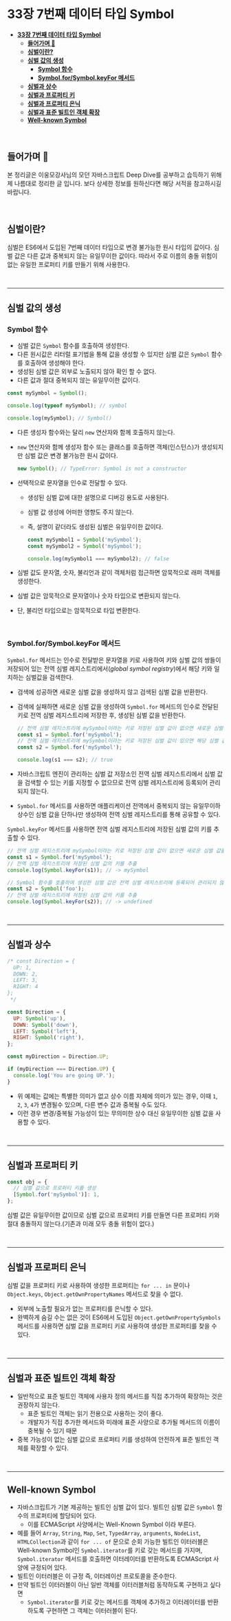 # **33장 7번째 데이터 타입 Symbol**

- [**33장 7번째 데이터 타입 Symbol**](#33장-7번째-데이터-타입-symbol)
  - [**들어가며 🎈**](#들어가며-)
  - [**심벌이란?**](#심벌이란)
  - [**심벌 값의 생성**](#심벌-값의-생성)
    - [**Symbol 함수**](#symbol-함수)
    - [**Symbol.for/Symbol.keyFor 메서드**](#symbolforsymbolkeyfor-메서드)
  - [**심벌과 상수**](#심벌과-상수)
  - [**심벌과 프로퍼티 키**](#심벌과-프로퍼티-키)
  - [**심벌과 프로퍼티 은닉**](#심벌과-프로퍼티-은닉)
  - [**심벌과 표준 빌트인 객체 확장**](#심벌과-표준-빌트인-객체-확장)
  - [**Well-known Symbol**](#well-known-symbol)

<br>

## **들어가며 🎈**

본 정리글은 이웅모강사님의 모던 자바스크립트 Deep Dive를 공부하고 습득하기 위해 제 나름대로 정리한 글 입니다. 보다 상세한 정보를 원하신다면 해당 서적을 참고하시길 바랍니다.

<br>

## **심벌이란?**

심벌은 ES6에서 도입된 7번째 데이터 타입으로 변경 불가능한 원시 타입의 값이다. 심벌 값은 다른 값과 중복되지 않는 유일무이한 값이다. 따라서 주로 이름의 충돌 위험이 없는 유일한 프로퍼티 키를 만들기 위해 사용한다.

<br>

---

## **심벌 값의 생성**

### **Symbol 함수**

- 심벌 값은 `Symbol` 함수를 호출하여 생성한다.
- 다른 원시값은 리터럴 표기법을 통해 값을 생성할 수 있지만 심벌 값은 `Symbol` 함수를 호출하여 생성해야 한다.
- 생성된 심벌 값은 외부로 노출되지 않아 확인 할 수 없다.
- 다른 값과 절대 중복되지 않는 유일무이한 값이다.

```javascript
const mySymbol = Symbol();

console.log(typeof mySymbol); // symbol

console.log(mySymbol); // Symbol()
```

- 다른 생성자 함수와는 달리 `new` 연산자와 함께 호출하지 않는다.
- `new` 연산자와 함께 생성자 함수 또는 클래스를 호출하면 객체(인스턴스)가 생성되지만 심벌 값은 변경 불가능한 원시 값이다.
  ```javascript
  new Symbol(); // TypeError: Symbol is not a constructor
  ```
- 선택적으로 문자열을 인수로 전달할 수 있다.

  - 생성된 심벌 값에 대한 설명으로 디버깅 용도로 사용된다.
  - 심벌 값 생성에 어떠한 영향도 주지 않는다.
  - 즉, 설명이 같더라도 생성된 심벌은 유일무이한 값이다.

    ```javascript
    const mySymbol1 = Symbol('mySymbol');
    const mySymbol2 = Symbol('mySymbol');

    console.log(mySymbol1 === mySymbol2); // false
    ```

- 심벌 값도 문자열, 숫자, 불리언과 같이 객체처럼 접근하면 암묵적으로 래퍼 객체를 생성한다.
- 심벌 값은 암묵적으로 문자열이나 숫자 타입으로 변환되지 않는다.
- 단, 불리언 타입으로는 암묵적으로 타입 변환한다.

<br>

### **Symbol.for/Symbol.keyFor 메서드**

`Symbol.for` 메서드는 인수로 전달받은 문자열을 키로 사용하여 키와 심벌 값의 쌍들이 저장되어 있는 전역 심벌 레지스트리에서(_global symbol registry_)에서 해당 키와 일치하는 심벌값을 검색한다.

- 검색에 성공하면 새로운 심벌 값을 생성하지 않고 검색된 심벌 값을 반환한다.
- 검색에 실패하면 새로운 심벌 값을 생성하여 `Symbol.for` 메서드의 인수로 전달된 키로 전역 심벌 레지스트리에 저장한 후, 생성된 심벌 값을 반환한다.

  ```javascript
  // 전역 심벌 레지스트리에 mySymbol이라는 키로 저장된 심벌 값이 없으면 새로운 심벌 값을 생성
  const s1 = Symbol.for('mySymbol');
  // 전역 심벌 레지스트리에 mySymbol이라는 키로 저장된 심벌 값이 있으면 해당 심벌 값을 반환
  const s2 = Symbol.for('mySymbol');

  console.log(s1 === s2); // true
  ```

- 자바스크립트 엔진이 관리하는 심벌 값 저장소인 전역 심벌 레지스트리에서 심벌 값을 검색할 수 있는 키를 지정할 수 없으므로 전역 심벌 레지스트리에 등록되어 관리되지 않는다.
- `Symbol.for` 메서드를 사용하면 애플리케이션 전역에서 중복되지 않는 유일무이하 상수인 심벌 값을 단하나만 생성하여 전역 심벌 레지스트리를 통해 공유할 수 있다.

`Symbol.keyFor` 메서드를 사용하면 전역 심벌 레지스트리에 저장된 심벌 값의 키를 추출할 수 있다.

```javascript
// 전역 심벌 레지스트리에 mySymbol이라는 키로 저장된 심벌 값이 없으면 새로운 심벌 값을 생성
const s1 = Symbol.for('mySymbol');
// 전역 심벌 레지스트리에 저장된 심벌 값의 키를 추출
console.log(Symbol.keyFor(s1)); // -> mySymbol

// Symbol 함수를 호출하여 생성한 심벌 값은 전역 심벌 레지스트리에 등록되어 관리되지 않는다.
const s2 = Symbol('foo');
// 전역 심벌 레지스트리에 저장된 심벌 값의 키를 추출
console.log(Symbol.keyFor(s2)); // -> undefined
```

<br>

---

## **심벌과 상수**

```javascript
/* const Direction = {
  UP: 1,
  DOWN: 2,
  LEFT: 3,
  RIGHT: 4
};
 */

const Direction = {
  UP: Symbol('up'),
  DOWN: Symbol('down'),
  LEFT: Symbol('left'),
  RIGHT: Symbol('right'),
};

const myDirection = Direction.UP;

if (myDirection === Direction.UP) {
  console.log('You are going UP.');
}
```

- 위 예제는 값에는 특별한 의미가 없고 상수 이름 자체에 의미가 있는 경우, 이때 `1`, `2`, `3`, `4`가 변경될수 있으며, 다른 변수 값과 중복될 수도 있다.
- 이런 경우 변경/중복될 가능성이 있는 무의미한 상수 대신 유일무이한 심벌 값을 사용할 수 있다.

<br>

---

## **심벌과 프로퍼티 키**

```javascript
const obj = {
  // 심벌 값으로 프로퍼티 키를 생성
  [Symbol.for('mySymbol')]: 1,
};
```

심벌 값은 유일무이한 값이므로 심벌 값으로 프로퍼티 키를 만들면 다른 프로퍼티 키와 절대 충돌하지 않는다.(기존과 미래 모두 충돌 위험이 없다.)

<br>

---

## **심벌과 프로퍼티 은닉**

심벌 값을 프로퍼티 키로 사용하여 생성한 프로퍼티는 `for ... in` 문이나 `Object.keys`, `Object.getOwnPropertyNames` 메서드로 찾을 수 없다.

- 외부에 노출할 필요가 없는 프로퍼티를 은닉할 수 있다.
- 완벽하게 숨길 수는 없은 것이 ES6에서 도입된 `Object.getOwnPropertySymbols` 메서드를 사용하면 심벌 값을 프로퍼티 키로 사용하여 생성한 프로퍼티를 찾을 수 있다.

<br>

---

## **심벌과 표준 빌트인 객체 확장**

- 일반적으로 표준 빌트인 객체에 사용자 정의 메서드를 직접 추가하여 확장하는 것은 권장하지 않는다.
  - 표준 빌트인 객체는 읽기 전용으로 사용하는 것이 좋다.
  - 개발자가 직접 추가한 메서드와 미래에 표준 사양으로 추가될 메서드의 이름이 중복될 수 있기 때문
- 중복 가능성이 없는 심벌 값으로 프로퍼티 키를 생성하여 안전하게 표준 빌트인 객체를 확장할 수 있다.

<br>

---

## **Well-known Symbol**

- 자바스크립트가 기본 제공하는 빌트인 심벌 값이 있다. 빌트인 심벌 값은 `Symbol` 함수의 프로퍼티에 할당되어 있다.
  - 이를 ECMAScript 사양에서는 Well-Known Symbol 이라 부른다.
- 예를 들어 `Array`, `String`, `Map`, `Set`, `TypedArray`, `arguments`, `NodeList`, `HTMLCollection`과 같이 `for ... of` 문으로 순회 가능한 빌트인 이터러블은 Well-known Symbol인 `Symbol.iterator`를 키로 갖는 메서드를 가지며, `Symbol.iterator` 메서드를 호출하면 이터레이터를 반환하도록 ECMAScript 사양에 규정되어 있다.
- 빌트인 이터러블은 이 규정 즉, 이터레이션 프로토콜을 준수한다.
- 만약 빌트인 이터러블이 아닌 일반 객체를 이터러블처럼 동작하도록 구현하고 싶다면
  - `Symbol.iterator`를 키로 갖는 메서드를 객체에 추가하고 이터레이터를 반환하도록 구현하면 그 객체는 이터러블이 된다.
